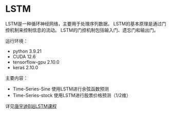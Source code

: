 # LSTM
LSTM是一种循环神经网络，主要用于处理序列数据。
LSTM的基本原理是通过门控机制来控制信息的流动。
LSTM的门控机制包括输入门、遗忘门和输出门。

运行环境：
- python 3.9.21
- CUDA 12.6
- tensorflow-gpu 2.10.0
- keras 2.10.0

主要内容：
- Time-Series-Sine 使用LSTM进行余弦函数预测
- Time-Series-stock 使用LSTM进行股票价格预测（1/2维）

详见[唐宇迪B站LSTM课程](https://www.bilibili.com/video/BV1QY411o7bw/?spm_id_from=333.337.search-card.all.click&vd_source=aaa85a47471179fcdb4e51e332c391e1)